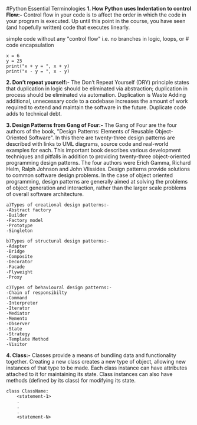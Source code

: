 #Python Essential Terminologies
**1. How Python uses Indentation to control Flow:-**
Control flow in your code is to affect the order in which the code in your program is executed. Up until this point in the course, you have seen (and hopefully written) code that executes linearly.


simple code without any "control flow"
i.e. no branches in logic, loops, or # code encapsulation
```
x = 6 
y = 23
print("x + y = ", x + y)
print("x - y = ", x - y)
```

**2. Don’t repeat yourself:-**
The Don’t Repeat Yourself (DRY) principle states that duplication in logic should be eliminated via abstraction; duplication in process should be eliminated via automation.
Duplication is Waste
Adding additional, unnecessary code to a codebase increases the amount of work required to extend and maintain the software in the future.  Duplicate code adds to technical debt. 


**3. Design Patterns from Gang of Four:-**
The Gang of Four are the four authors of the book, "Design Patterns: Elements of Reusable Object-Oriented Software". In this there are twenty-three design patterns are described with links to UML diagrams, source code and real-world examples for each.  This important book describes various development techniques and pitfalls in addition to providing twenty-three object-oriented programming design patterns. The four authors were Erich Gamma, Richard Helm, Ralph Johnson and John Vlissides.
Design patterns provide solutions to common software design problems. In the case of object oriented programming, design patterns are generally aimed at solving the problems of object generation and interaction, rather than the larger scale problems of overall software architecture. 

```
a)Types of creational design patterns:-
-Abstract factory
-Builder
-Factory model
-Prototype
-Singleton

b)Types of structural design patterns:-
-Adapter
-Bridge
-Composite
-Decorator
-Facade
-Flyweight
-Proxy

c)Types of behavioural design patterns:-
-Chain of responsibilty
-Command
-Interpreter
-Iterator
-Mediator
-Memento
-Observer
-State
-Strategy
-Template Method
-Visitor
```

**4. Class:-**
Classes provide a means of bundling data and functionality together. Creating a new class creates a new type of object, allowing new instances of that type to be made. Each class instance can have attributes attached to it for maintaining its state. Class instances can also have methods (defined by its class) for modifying its state.
```
class ClassName:
    <statement-1>
    .
    .
    .
    <statement-N>
```









